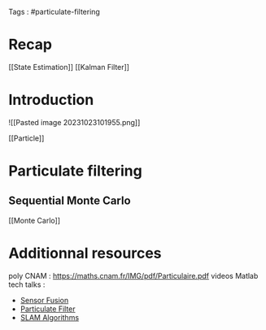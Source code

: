 Tags : #particulate-filtering
# Recap

[[State Estimation]]
[[Kalman Filter]]

# Introduction

![[Pasted image 20231023101955.png]]

[[Particle]]
# Particulate filtering

## Sequential Monte Carlo

[[Monte Carlo]]


# Additionnal resources

poly CNAM : https://maths.cnam.fr/IMG/pdf/Particulaire.pdf
videos Matlab tech talks :
- [Sensor Fusion](https://youtu.be/6qV3YjFppuc?si=mnn7dYawPkMwkLmh)
- [Particulate Filter](https://youtu.be/NrzmH_yerBU?si=FMavXn8eARt5dQmn)
- [SLAM Algorithms](https://youtu.be/saVZtgPyyJQ?si=XUG-PkgEKcV2g4zB)